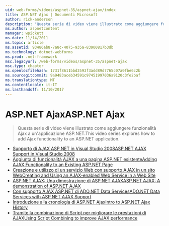 ```yaml
---
uid: web-forms/videos/aspnet-35/aspnet-ajax/index
title: ASP.NET Ajax | Documenti Microsoft
author: rick-anderson
description: "Questa serie di video viene illustrato come aggiungere funzionalità Ajax a un'applicazione ASP.NET."
ms.author: aspnetcontent
manager: wpickett
ms.date: 11/14/2011
ms.topic: article
ms.assetid: 93486ab8-7a8c-4075-935a-83900817b3db
ms.technology: dotnet-webforms
ms.prod: .net-framework
msc.legacyurl: /web-forms/videos/aspnet-35/aspnet-ajax
msc.type: chapter
ms.openlocfilehash: 1731f8611bbd3593f3add89d7765c07a0fbe6c2b
ms.sourcegitcommit: 9a9483aceb34591c97451997036a9120c3fe2baf
ms.translationtype: MT
ms.contentlocale: it-IT
ms.lasthandoff: 11/10/2017
---
```

<a name="aspnet-ajax"></a><span data-ttu-id="0b4d7-103">ASP.NET Ajax</span><span class="sxs-lookup"><span data-stu-id="0b4d7-103">ASP.NET Ajax</span></span>
====================
> <span data-ttu-id="0b4d7-104">Questa serie di video viene illustrato come aggiungere funzionalità Ajax a un'applicazione ASP.NET.</span><span class="sxs-lookup"><span data-stu-id="0b4d7-104">This video series explores how to add Ajax functionality to an ASP.NET application.</span></span>


- [<span data-ttu-id="0b4d7-105">Supporto di AJAX ASP.NET in Visual Studio 2008</span><span class="sxs-lookup"><span data-stu-id="0b4d7-105">ASP.NET AJAX Support in Visual Studio 2008</span></span>](aspnet-ajax-support-in-visual-studio-2008.md)
- [<span data-ttu-id="0b4d7-106">Aggiunta di funzionalità AJAX a una pagina ASP.NET esistente</span><span class="sxs-lookup"><span data-stu-id="0b4d7-106">Adding AJAX Functionality to an Existing ASP.NET Page</span></span>](adding-ajax-functionality-to-an-existing-aspnet-page.md)
- [<span data-ttu-id="0b4d7-107">Creazione e utilizzo di un servizio Web con supporto AJAX in un sito Web</span><span class="sxs-lookup"><span data-stu-id="0b4d7-107">Creating and Using an AJAX-enabled Web Service in a Web Site</span></span>](creating-and-using-an-ajax-enabled-web-service-in-a-web-site.md)
- [<span data-ttu-id="0b4d7-108">ASP.NET AJAX: Una dimostrazione di ASP.NET AJAX</span><span class="sxs-lookup"><span data-stu-id="0b4d7-108">ASP.NET AJAX: A demonstration of ASP.NET AJAX</span></span>](aspnet-ajax-a-demonstration-of-aspnet-ajax.md)
- [<span data-ttu-id="0b4d7-109">Con supporto AJAX ASP.NET di ADO.NET Data Services</span><span class="sxs-lookup"><span data-stu-id="0b4d7-109">ADO.NET Data Services with ASP.NET AJAX Support</span></span>](adonet-data-services-with-aspnet-ajax-support.md)
- [<span data-ttu-id="0b4d7-110">Introduzione alla cronologia di ASP.NET Ajax</span><span class="sxs-lookup"><span data-stu-id="0b4d7-110">Intro to ASP.NET Ajax History</span></span>](introduction-to-aspnet-ajax-history.md)
- [<span data-ttu-id="0b4d7-111">Tramite la combinazione di Script per migliorare le prestazioni di AJAX</span><span class="sxs-lookup"><span data-stu-id="0b4d7-111">Using Script Combining to improve AJAX performance</span></span>](using-script-combining-to-improve-ajax-performance.md)
